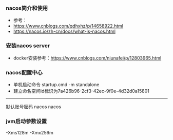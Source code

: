### nacos简介和使用
* 参考：
* https://www.cnblogs.com/qdhxhz/p/14658922.html
* https://nacos.io/zh-cn/docs/what-is-nacos.html

### 安装nacos server
* docker安装参考：https://www.cnblogs.com/niunafei/p/12803965.html

### nacos配置中心
* 单机启动命令 startup.cmd -m standalone
* 建立命名空间id标识为7a426b96-2cf3-42ec-9f0e-4d32d0a15801
___
默认账号密码 nacos nacos


### jvm启动参数设置
-Xms128m -Xmx256m
